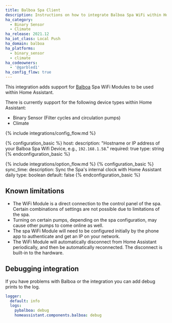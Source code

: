 ```yaml
---
title: Balboa Spa Client
description: Instructions on how to integrate Balboa Spa WiFi within Home Assistant.
ha_category:
  - Binary Sensor
  - Climate
ha_release: 2021.12
ha_iot_class: Local Push
ha_domain: balboa
ha_platforms:
  - binary_sensor
  - climate
ha_codeowners:
  - '@garbled1'
ha_config_flow: true
---
```


This integration adds support for [Balboa](http://www.balboawatergroup.com/) Spa WiFi Modules to be used within Home Assistant.

There is currently support for the following device types within Home Assistant:

- Binary Sensor (Filter cycles and circulation pumps)
- Climate

{% include integrations/config_flow.md %}

{% configuration_basic %}
host:
  description: "Hostname or IP address of your Balboa Spa Wifi Device, e.g., `192.168.1.58`."
  required: true
  type: string
{% endconfiguration_basic %}

{% include integrations/option_flow.md %}
{% configuration_basic %}
sync_time:
  description: Sync the Spa's internal clock with Home Assistant daily
  type: boolean
  default: false
{% endconfiguration_basic %}

## Known limitations

- The WiFi Module is a direct connection to the control panel of the spa. Certain combinations of settings are not possible due to limitations of the spa.
- Turning on certain pumps, depending on the spa configuration, may cause other pumps to come online as well.
- The spa WiFi Module will need to be configured initially by the phone app to authenticate and get an IP on your network.
- The WiFi Module will automatically disconnect from Home Assistant periodically, and then be automatically reconnected. The disconnect is built-in to the hardware.

## Debugging integration

If you have problems with Balboa or the integration you can add debug prints to the log.

```yaml
logger:
  default: info
  logs:
    pybalboa: debug
    homeassistant.components.balboa: debug
```
